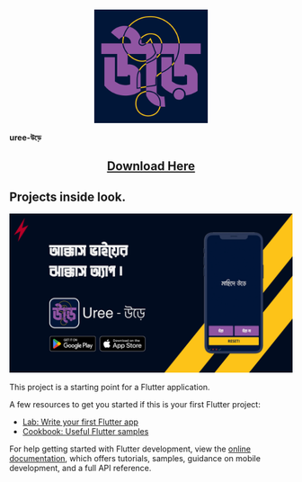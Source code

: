 #

<div align="center">
<img src="./uree.png" width="40%" / >
</div>

<div align="center;" style="font-weight: bold;"><p>uree-উড়ে</p></div>

<!-- <div align="center">
## [Download Here!](https://github.com/0xMahid/uree_app/releases)
</div> -->

<div align="center"><h2>
<a href="https://github.com/0xMahid/uree_app/releases">
Download Here
</a></h2>
</div>

## Projects inside look.

![project thumbnail](./thumbnail.png)

This project is a starting point for a Flutter application.

A few resources to get you started if this is your first Flutter project:

- [Lab: Write your first Flutter app](https://docs.flutter.dev/get-started/codelab)
- [Cookbook: Useful Flutter samples](https://docs.flutter.dev/cookbook)

For help getting started with Flutter development, view the
[online documentation](https://docs.flutter.dev/), which offers tutorials,
samples, guidance on mobile development, and a full API reference.
